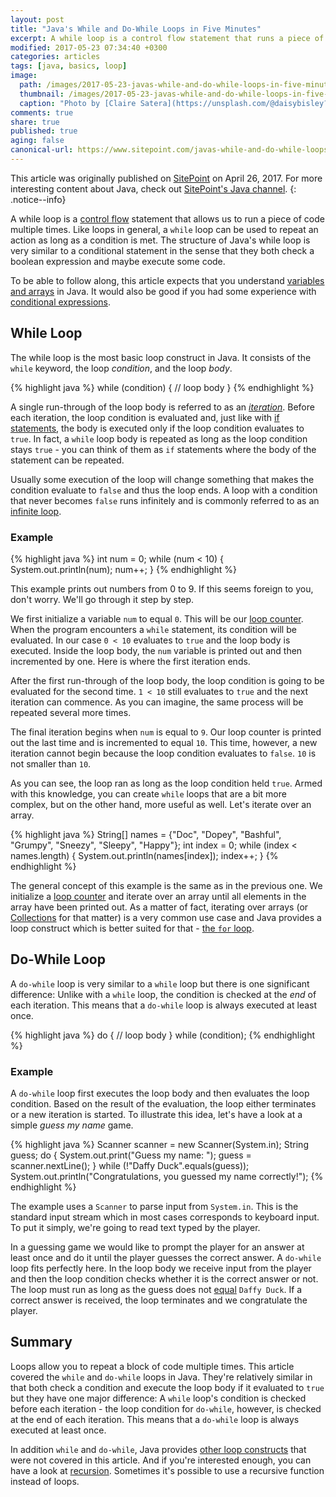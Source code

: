 ```yaml
---
layout: post
title: "Java's While and Do-While Loops in Five Minutes"
excerpt: A while loop is a control flow statement that runs a piece of code multiple times. It consists of a loop condition and body. Java also has a do while loop.
modified: 2017-05-23 07:34:40 +0300
categories: articles
tags: [java, basics, loop]
image:
  path: /images/2017-05-23-javas-while-and-do-while-loops-in-five-minutes/cover.jpg
  thumbnail: /images/2017-05-23-javas-while-and-do-while-loops-in-five-minutes/cover_thumb.jpg
  caption: "Photo by [Claire Satera](https://unsplash.com/@daisybisley?photo=0lk4hww7pdo)"
comments: true
share: true
published: true
aging: false
canonical-url: https://www.sitepoint.com/javas-while-and-do-while-loops-tutorial/
---
```

This article was originally published on [SitePoint](https://www.sitepoint.com/javas-while-and-do-while-loops-tutorial/) on April 26, 2017. For more interesting content about Java, check out [SitePoint's Java channel](https://www.sitepoint.com/java/ "Java channel at SitePoint").
{: .notice--info}

A while loop is a [control flow](https://en.wikipedia.org/wiki/Control_flow) statement that allows us to run a piece of code multiple times. Like loops in general, a `while` loop can be used to repeat an action as long as a condition is met. The structure of Java's while loop is very similar to a conditional statement in the sense that they both check a boolean expression and maybe execute some code.

To be able to follow along, this article expects that you understand [variables and arrays](https://www.sitepoint.com/beginning-java-data-types-variables-and-arrays/ "Beginning Java: Data types, Variables, and Arrays") in Java. It would also be good if you had some experience with [conditional expressions](https://docs.oracle.com/javase/tutorial/java/nutsandbolts/op2.html "Equality, Relational, and Conditional Operators").

## While Loop

The while loop is the most basic loop construct in Java.
It consists of the `while` keyword, the loop _condition_, and the loop _body_.

{% highlight java %}
while (condition) {
    // loop body
}
{% endhighlight %}

A single run-through of the loop body is referred to as an [_iteration_](https://en.wikipedia.org/wiki/Iteration#Computing "Iteration in computing"). Before each iteration, the loop condition is evaluated and, just like with [if statements](https://www.sitepoint.com/javas-if-statement-tutorial/), the body is executed only if the loop condition evaluates to `true`. In fact, a `while` loop body is repeated as long as the loop condition stays `true` - you can think of them as `if` statements where the body of the statement can be repeated.

Usually some execution of the loop will change something that makes the condition evaluate to `false` and thus the loop ends. A loop with a condition that never becomes `false` runs infinitely and is commonly referred to as an [infinite loop](https://en.wikipedia.org/wiki/Infinite_loop "Infinite loop").

### Example

{% highlight java %}
int num = 0;
while (num < 10) {
    System.out.println(num);
    num++;
}
{% endhighlight %}

This example prints out numbers from 0 to 9. If this seems foreign to you, don't worry. We'll go through it step by step.

We first initialize a variable `num` to equal `0`. This will be our [loop counter](https://en.wikipedia.org/wiki/For_loop#Loop_counter "Loop Counter"). When the program encounters a `while` statement, its condition will be evaluated. In our case `0 < 10` evaluates to `true` and the loop body is executed.
Inside the loop body, the `num` variable is printed out and then incremented by one. Here is where the first iteration ends.

After the first run-through of the loop body, the loop condition is going to be evaluated for the second time. `1 < 10` still evaluates to `true` and the next iteration can commence. As you can imagine, the same process will be repeated several more times.

The final iteration begins when `num` is equal to `9`. Our loop counter is printed out the last time and is incremented to equal `10`. This time, however, a new iteration cannot begin because the loop condition evaluates to `false`. `10` is not smaller than `10`.

As you can see, the loop ran as long as the loop condition held `true`. Armed with this knowledge, you can create `while` loops that are a bit more complex, but on the other hand, more useful as well. Let's iterate over an array.

{% highlight java %}
String[] names = {"Doc", "Dopey", "Bashful", "Grumpy", "Sneezy", "Sleepy", "Happy"};
int index = 0;
while (index < names.length) {
    System.out.println(names[index]);
    index++;
}
{% endhighlight %}

The general concept of this example is the same as in the previous one. We initialize a [loop counter](https://en.wikipedia.org/wiki/For_loop#Loop_counter "Loop counter in for loops") and iterate over an array until all elements in the array have been printed out. As a matter of fact, iterating over arrays (or [Collections](https://docs.oracle.com/javase/8/docs/api/java/util/Collection.html "Collection interface") for that matter) is a very common use case and Java provides a loop construct which is better suited for that - [the `for` loop](https://docs.oracle.com/javase/tutorial/java/nutsandbolts/for.html "The for Statement").

## Do-While Loop

A `do-while` loop is very similar to a `while` loop but there is one significant difference: Unlike with a `while` loop, the condition is checked at the _end_ of each iteration. This means that a `do-while` loop is always executed at least once.

{% highlight java %}
do {
    // loop body
}
while (condition);
{% endhighlight %}

### Example

A `do-while` loop first executes the loop body and then evaluates the loop condition. Based on the result of the evaluation, the loop either terminates or a new iteration is started. To illustrate this idea, let's have a look at a simple _guess my name_ game.

{% highlight java %}
Scanner scanner = new Scanner(System.in);
String guess;
do {
    System.out.print("Guess my name: ");
    guess = scanner.nextLine();
}
while (!"Daffy Duck".equals(guess));
System.out.println("Congratulations, you guessed my name correctly!");
{% endhighlight %}

The example uses a `Scanner` to parse input from `System.in`. This is the standard input stream which in most cases corresponds to keyboard input. To put it simply, we're going to read text typed by the player.

In a guessing game we would like to prompt the player for an answer at least once and do it until the player guesses the correct answer. A `do-while` loop fits perfectly here. In the loop body we receive input from the player and then the loop condition checks whether it is the correct answer or not. The loop must run as long as the guess does not [equal](https://www.sitepoint.com/implement-javas-equals-method-correctly/) `Daffy Duck`. If a correct answer is received, the loop terminates and we congratulate the player.

## Summary

Loops allow you to repeat a block of code multiple times. This article covered the `while` and `do-while` loops in Java.
They're relatively similar in that both check a condition and execute the loop body if it evaluated to `true` but they have one major difference: A `while` loop's condition is checked before each iteration - the loop condition for `do-while`, however, is checked at the end of each iteration. This means that a `do-while` loop is always executed at least once.

In addition `while` and `do-while`, Java provides [other loop constructs](https://www.tutorialspoint.com/javaexamples/method_for.htm "For and for-each loops in Java") that were not covered in this article. And if you're interested enough, you can have a look at [recursion](https://en.wikipedia.org/wiki/Recursion_(computer_science)).
Sometimes it's possible to use a recursive function instead of loops.
